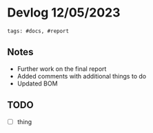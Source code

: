# Devlog 12/05/2023

```text
tags: #docs, #report
```

## Notes

- Further work on the final report
- Added comments with additional things to do
- Updated BOM

## TODO

- [ ] thing
